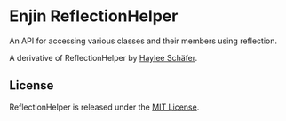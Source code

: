 # Enjin ReflectionHelper

An API for accessing various classes and their members using reflection.

A derivative of ReflectionHelper by [Haylee Schäfer](https://github.com/InventivetalentDev).

## License

ReflectionHelper is released under the [MIT License](https://github.com/InventivetalentDev/ReflectionHelper/blob/master/LICENSE).